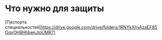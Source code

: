 # Что нужно для защиты
[Паспорта специальностей|https://drive.google.com/drive/folders/1RNYkXhvAzaEF85GqxOH8HhbenJIoUMR7]
